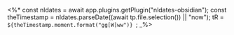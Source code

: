 <%*
const nldates = await app.plugins.getPlugin("nldates-obsidian");
const theTimestamp = nldates.parseDate((await tp.file.selection()) || "now");
tR = `${theTimestamp.moment.format("gg[W]ww")} `;
_%>
